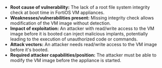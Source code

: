 - **Root cause of vulnerability:** The lack of a root file system integrity check at boot time in FortiOS VM appliances.
- **Weaknesses/vulnerabilities present:** Missing integrity check allows modification of the VM image without detection.
- **Impact of exploitation:** An attacker with read/write access to the VM image before it is booted can inject malicious implants, potentially leading to the execution of unauthorized code or commands.
- **Attack vectors:** An attacker needs read/write access to the VM image before it's booted.
- **Required attacker capabilities/position:** The attacker must be able to modify the VM image before the appliance is started.